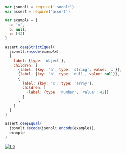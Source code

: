 ```javascript
var jsonolt = require('jsonolt')
var assert = require('assert')

var example = {
  a: 'x',
  b: null,
  c: [42]
}

assert.deepStrictEqual(
  jsonolt.encode(example),
  {
    label: {type: 'object'},
    children: [
      {label: {key: 'a', type: 'string', value: 'x'}},
      {label: {key: 'b', type: 'null', value: null}},
      {
        label: {key: 'c', type: 'array'},
        children: [
          {label: {type: 'number', 'value': 42}}
        ]
      }
    ]
  }
)

assert.deepEqual(
  jsonolt.decode(jsonolt.encode(example)),
  example
)
```

[![L0](https://licensezero.com/projects/070801d5-59f1-46ed-bb38-f5aaaa459fb8/badge.svg)][project]

[project]: https://licensezero.com/projects/070801d5-59f1-46ed-bb38-f5aaaa459fb8
